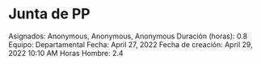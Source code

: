 # Junta de PP

Asignados: Anonymous, Anonymous, Anonymous
Duración (horas): 0.8
Equipo: Departamental
Fecha: April 27, 2022
Fecha de creación: April 29, 2022 10:10 AM
Horas Hombre: 2.4